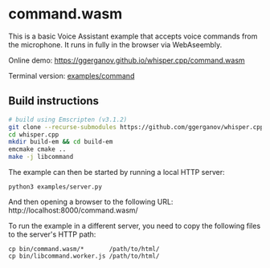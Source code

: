 # command.wasm

This is a basic Voice Assistant example that accepts voice commands from the microphone.
It runs in fully in the browser via WebAseembly.

Online demo: https://ggerganov.github.io/whisper.cpp/command.wasm

Terminal version: [examples/command](/examples/command)

## Build instructions

```bash
# build using Emscripten (v3.1.2)
git clone --recurse-submodules https://github.com/ggerganov/whisper.cpp.git
cd whisper.cpp
mkdir build-em && cd build-em
emcmake cmake ..
make -j libcommand
```
The example can then be started by running a local HTTP server:
```console
python3 examples/server.py
```
And then opening a browser to the following URL:
http://localhost:8000/command.wasm/

To run the example in a different server, you need to copy the following files
to the server's HTTP path:
```
cp bin/command.wasm/*       /path/to/html/
cp bin/libcommand.worker.js /path/to/html/
```

